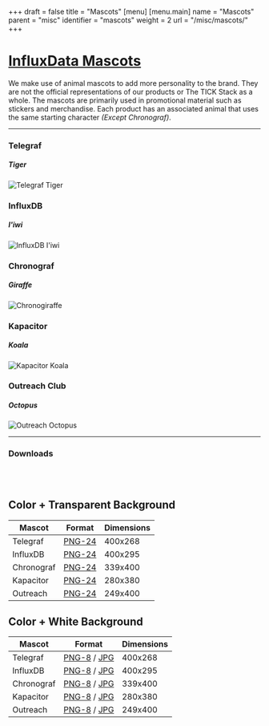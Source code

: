 +++
draft = false
title = "Mascots"
[menu]
  [menu.main]
    name = "Mascots"
    parent = "misc"
    identifier = "mascots"
    weight = 2
    url = "/misc/mascots/"
+++

<div class="row">
  <div class="col-xs-12">
    <div class="page-header">
      <a class="page-header--anchor" id="title"></a>
      <a href="#title">
        <h1>InfluxData Mascots</h1>
      </a>
    </div>
  </div>
</div>

<div class="row longform">
  <div class="col-xs-12">
    <p>We make use of animal mascots to add more personality to the brand. They are not the official representations of our products or The TICK Stack as a whole. The mascots are primarily used in promotional material such as stickers and merchandise. Each product has an associated animal that uses the same starting character <em>(Except Chronograf)</em>.</p>
    <hr class="dark"/>
  </div>
</div>

<div class="row longform">
  <div class="col-xs-6 col-sm-3">
    <h3>Telegraf</h3>
    <h5><strong>Tiger</strong></h5>
    <img class="border" src="/img/mascots/telegraf.png" alt="Telegraf Tiger"/>
  </div>
  <div class="col-xs-6 col-sm-3">
    <h3>InfluxDB</h3>
    <h5><strong>I'iwi</strong></h5>
    <img class="border" src="/img/mascots/influxdb.png" alt="InfluxDB I'iwi"/>
  </div>
  <div class="col-xs-6 col-sm-3">
    <h3>Chronograf</h3>
    <h5><strong>Giraffe</strong></h5>
    <img class="border" src="/img/mascots/chronograf.png" alt="Chronogiraffe"/>
  </div>
  <div class="col-xs-6 col-sm-3">
    <h3>Kapacitor</h3>
    <h5><strong>Koala</strong></h5>
    <img class="border" src="/img/mascots/kapacitor.png" alt="Kapacitor Koala"/>
  </div>
</div>
<div class="row longform">
  <div class="col-xs-6 col-sm-3">
    <h3>Outreach Club</h3>
    <h5><strong>Octopus</strong></h5>
    <img class="border" src="/img/mascots/outreach.png" alt="Outreach Octopus"/>
  </div>
</div>

<div class="row longform">
  <div class="col-xs-12">
    <hr class="dark"/>
    <h3>Downloads</h3>
    <br/><br/>
  </div>
  <div class="col-sm-6">
    <div class="panel panel-default">
      <div class="panel-heading">
        <h2 class="panel-title">Color + Transparent Background</h2>
      </div>
      <table class="table v-center">
        <thead>
          <tr>
            <th>Mascot</th>
            <th>Format</th>
            <th>Dimensions</th>
          </tr>
        </thead>
        <tbody>
          <tr>
            <td>Telegraf</td>
            <td><a href="/img/mascots/mascot-telegraf--transparent_png.png" target="blank">PNG-24</a></td>
            <td>400x268</td>
          </tr>
          <tr>
            <td>InfluxDB</td>
            <td><a href="/img/mascots/mascot-influxdb--transparent_png.png" target="blank">PNG-24</a></td>
            <td>400x295</td>
          </tr>
          <tr>
            <td>Chronograf</td>
            <td><a href="/img/mascots/mascot-chronograf--transparent_png.png" target="blank">PNG-24</a></td>
            <td>339x400</td>
          </tr>
          <tr>
            <td>Kapacitor</td>
            <td><a href="/img/mascots/mascot-kapacitor--transparent_png.png" target="blank">PNG-24</a></td>
            <td>280x380</td>
          </tr>
          <tr>
            <td>Outreach</td>
            <td><a href="/img/mascots/mascot-outreach--transparent_png.png" target="blank">PNG-24</a></td>
            <td>249x400</td>
          </tr>
        </tbody>
      </table>
    </div>
  </div>
  <div class="col-sm-6">
    <div class="panel panel-default">
      <div class="panel-heading">
        <h2 class="panel-title">Color + White Background</h2>
      </div>
      <table class="table v-center">
        <thead>
          <tr>
            <th>Mascot</th>
            <th>Format</th>
            <th>Dimensions</th>
          </tr>
        </thead>
        <tbody>
          <tr>
            <td>Telegraf</td>
            <td><a href="/img/mascots/mascot-telegraf--white_png.png" target="blank">PNG-8</a> / <a href="/img/mascots/mascot-telegraf--white_jpg.jpg" target="_blank">JPG</a></td>
            <td>400x268</td>
          </tr>
          <tr>
            <td>InfluxDB</td>
            <td><a href="/img/mascots/mascot-influxdb--white_png.png" target="blank">PNG-8</a> / <a href="/img/mascots/mascot-influxdb--white_jpg.jpg" target="_blank">JPG</a></td>
            <td>400x295</td>
          </tr>
          <tr>
            <td>Chronograf</td>
            <td><a href="/img/mascots/mascot-chronograf--white_png.png" target="blank">PNG-8</a> / <a href="/img/mascots/mascot-chronograf--white_jpg.jpg" target="_blank">JPG</a></td>
            <td>339x400</td>
          </tr>
          <tr>
            <td>Kapacitor</td>
            <td><a href="/img/mascots/mascot-kapacitor--white_png.png" target="blank">PNG-8</a> / <a href="/img/mascots/mascot-kapacitor--white_jpg.jpg" target="_blank">JPG</a></td>
            <td>280x380</td>
          </tr>
          <tr>
            <td>Outreach</td>
            <td><a href="/img/mascots/mascot-outreach--white_png.png" target="blank">PNG-8</a> / <a href="/img/mascots/mascot-outreach--white_jpg.jpg" target="_blank">JPG</a></td>
            <td>249x400</td>
          </tr>
        </tbody>
      </table>
    </div>
  </div>
</div>
